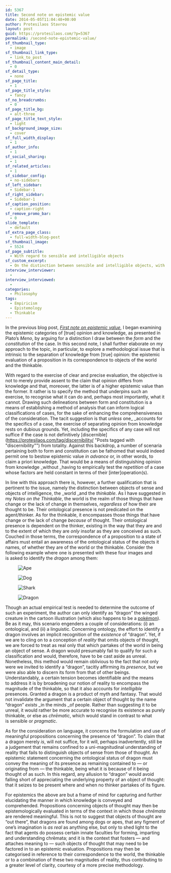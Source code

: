 ```yaml
---
id: 5367
title: Second note on epistemic value
date: 2014-05-05T11:04:48+00:00
author: Protesilaos Stavrou
layout: post
guid: https://protesilaos.com/?p=5367
permalink: /second-note-epistemic-value/
sf_thumbnail_type:
  - image
sf_thumbnail_link_type:
  - link_to_post
sf_thumbnail_content_main_detail:
  - 0
sf_detail_type:
  - none
sf_page_title:
  - 1
sf_page_title_style:
  - fancy
sf_no_breadcrumbs:
  - 0
sf_page_title_bg:
  - alt-three
sf_page_title_text_style:
  - light
sf_background_image_size:
  - cover
sf_full_width_display:
  - 1
sf_author_info:
  - 1
sf_social_sharing:
  - 1
sf_related_articles:
  - 1
sf_sidebar_config:
  - no-sidebars
sf_left_sidebar:
  - Sidebar-1
sf_right_sidebar:
  - Sidebar-1
sf_caption_position:
  - caption-right
sf_remove_promo_bar:
  - 0
slide_template:
  - default
sf_extra_page_class:
  - full-width-blog-post
sf_thumbnail_image:
  - 5524
sf_page_subtitle:
  - With regard to sensible and intelligible objects
sf_custom_excerpt:
  - On the distinction between sensible and intelligible objects, with regard to the exercise of making epistemic judgements about propositions.
interview_interviewer:
  - 
interview_interviewed:
  - 
categories:
  - Philosophy
tags:
  - Empiricism
  - Epistemology
  - Thinkable
---
```

In the previous blog post, [_First note on epistemic value_](https://protesilaos.com/first-note-epistemic-value/ "First note on epistemic value"), I began examining the epistemic categories of [true] opinion and knowledge, as presented in Plato&#8217;s _Meno_, by arguing for a distinction I draw between the _form_ and the _constitution_ of the case. In this second note, I shall further elaborate on my approach to the topic, in particular, to explore a methodological issue that is intrinsic to the separation of knowledge from [true] opinion: the epistemic evaluation of a proposition in its correspondence to objects of the world and the thinkable.

With regard to the exercise of clear and precise evaluation, the objective is not to merely provide assent to the claim that opinion differs from knowledge and that, moreover, the latter is of a higher epistemic value than the former. It rather is to specify the method that underpins such an exercise, to recognise what it can do and, perhaps most importantly, what it cannot. Drawing such delineations between form and constitution is a means of establishing a method of analysis that can inform logical classifications of cases, for the sake of enhancing the comprehensiveness of the consideration. The tacit suggestion is that _unless_ one_ _accounts for the specifics of a case, the exercise of separating opinion from knowledge rests on dubious grounds. Yet, including the specifics of any case will not suffice if the case is not definitively [discernible](https://protesilaos.com/tag/discernibility/ "Posts tagged with "discernibility"") from totality. Against this backdrop, a number of scenaria pertaining both to form and constitution can be fathomed that would indeed permit one to bestow epistemic value _in advance_ or, in other words, to claim a priori knowledge. That would be a means of distinguishing opinion from knowledge _without _having to empirically test the _repetition_ of a case whose factors are held constant in terms of their [inter]operation(s).

In line with this approach there is, however, a further qualification that is pertinent to the issue, namely the distinction between objects of sense and objects of intelligence, the _world _and the _thinkable_. As I have suggested in my _Notes on the Thinkable_, the world is the realm of those things that have change or the lack of change in themselves, _regardless_ of how their are thought to be. Their ontological presence is not predicated on the agent/thinker. As for the thinkable, it encompasses those things that have change or the lack of change _because_ of thought. Their ontological presence is dependent on the thinker, existing in the way that they are and to the extent of which they are _only_ insofar as they are conceived as such. Couched in those terms, the correspondence of a proposition to a state of affairs must entail an awareness of the ontological status of the objects it names, of whether they are of the world or the thinkable. Consider the following example where one is presented with these four images and is asked to identify the _dragon_ among them:

<div id='gallery-1' class='gallery galleryid-5367 gallery-columns-4 gallery-size-thumbnail'>
  <figure class='gallery-item'> 
  
  <div class='gallery-icon portrait'>
    <img src="http://i0.wp.com/www.protesilaos.com/wp-content/uploads/2014/05/ape.jpg?resize=150%2C150" class="attachment-thumbnail size-thumbnail" alt="Ape" srcset="http://i0.wp.com/www.protesilaos.com/wp-content/uploads/2014/05/ape.jpg?resize=150%2C150 150w, http://i0.wp.com/www.protesilaos.com/wp-content/uploads/2014/05/ape.jpg?resize=250%2C250 250w" sizes="(max-width: 150px) 85vw, 150px" data-recalc-dims="1" />
  </div></figure><figure class='gallery-item'> 
  
  <div class='gallery-icon landscape'>
    <img src="http://i1.wp.com/www.protesilaos.com/wp-content/uploads/2014/05/dog.jpg?resize=150%2C150" class="attachment-thumbnail size-thumbnail" alt="Dog" srcset="http://i1.wp.com/www.protesilaos.com/wp-content/uploads/2014/05/dog.jpg?resize=150%2C150 150w, http://i1.wp.com/www.protesilaos.com/wp-content/uploads/2014/05/dog.jpg?resize=250%2C250 250w" sizes="(max-width: 150px) 85vw, 150px" data-recalc-dims="1" />
  </div></figure><figure class='gallery-item'> 
  
  <div class='gallery-icon landscape'>
    <img src="http://i2.wp.com/www.protesilaos.com/wp-content/uploads/2014/05/shark.jpg?resize=150%2C150" class="attachment-thumbnail size-thumbnail" alt="Shark" srcset="http://i2.wp.com/www.protesilaos.com/wp-content/uploads/2014/05/shark.jpg?resize=150%2C150 150w, http://i2.wp.com/www.protesilaos.com/wp-content/uploads/2014/05/shark.jpg?resize=300%2C300 300w, http://i2.wp.com/www.protesilaos.com/wp-content/uploads/2014/05/shark.jpg?resize=250%2C250 250w, http://i2.wp.com/www.protesilaos.com/wp-content/uploads/2014/05/shark.jpg?w=303 303w" sizes="(max-width: 150px) 85vw, 150px" data-recalc-dims="1" />
  </div></figure><figure class='gallery-item'> 
  
  <div class='gallery-icon landscape'>
    <img src="http://i2.wp.com/www.protesilaos.com/wp-content/uploads/2014/05/dragon.png?resize=150%2C150" class="attachment-thumbnail size-thumbnail" alt="Dragon" data-recalc-dims="1" />
  </div></figure>
</div>

Though an actual empirical test is needed to determine the outcome of such an experiment, the author can only identify as &#8220;dragon&#8221; the winged creature in the cartoon illustration (which also happens to be a <a title="Wikipedia entry about Charizard the pokémon" href="http://en.wikipedia.org/wiki/Charizard" target="_blank">pokémon</a>). Be as it may, this scenario engenders a couple of considerations: (i) an ontological, and (ii) a linguistic. Concerning ontology, the effort to identify a dragon involves an implicit recognition of the _existence_ of &#8220;dragon&#8221;. Yet, if we are to cling on to a conception of _reality_ that omits objects of thought, we are forced to treat as real only that which partakes of the world in being an object of sense. A dragon would presumably fail to qualify for such a classification and would, therefore, have to be cast aside as unreal. Nonetheless, this method would remain oblivious to the fact that not only were we invited to identify a &#8220;dragon&#8221;, tacitly affirming its _presence_, but we were also able to discern its form from that of other beings. Understandably, a certain tension becomes identifiable and the means to address it is by broadening our notion of reality to encompass the magnitude of the thinkable, so that it also accounts for _intelligible_ presences. Granted a dragon is a product of myth and fantasy. That would not invalidate the argument that a certain object of thought by the name &#8220;dragon&#8221; _exists_ _in the minds _of people. Rather than suggesting it to be unreal, it would rather be more accurate to recognise its existence as purely thinkable, or else as _chrēmatic_, which would stand in contrast to what is sensible or _pragmatic_.

As for the consideration on language, it concerns the formulation and use of meaningful propositions concerning the presence of &#8220;dragon&#8221;. To claim that a dragon merely _is_, will not suffice, for it will, perhaps inadvertently, still be a judgement that remains confined to a uni-magnitudinal understanding of reality that fails to distinguish objects of sense from those of thought. An epistemic statement concerning the ontological status of dragon must convey the meaning of its presence as remaining contained to — or originating from — the thinkable, being what it is because of it being thought of as such. In this regard, any allusion to &#8220;dragon&#8221; would avoid falling short of appreciating the underlying property of an object of thought: that it seizes to be present where and when no thinker partakes of its figure.

For epistemics the above are but a frame of mind for capturing and further elucidating the manner in which knowledge is conveyed and comprehended. Propositions concerning objects of thought may then be epistemologically evaluated in terms of the context in which those _chrēmata_ are rendered meaningful. This is not to suggest that objects of thought are &#8220;out there&#8221;, that dragons are found among dogs or apes, that any figment of one&#8217;s imagination is _as real_ as anything else, but only to shed light to the fact that agents do possess certain innate faculties for forming, imparting and understanding chrēmata; and it is the context that fosters — and attaches meaning to — such objects of thought that may need to be factored in to an epistemic evaluation. Propositions may then be categorised in reference to their correspondence to the world, the thinkable or to a combination of these two magnitudes of reality, thus contributing to a greater level of clarity, courtesy of a more precise methodology.